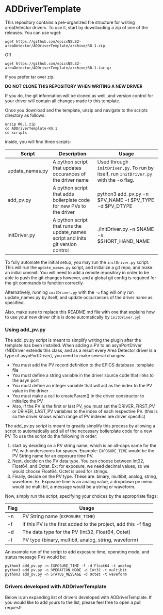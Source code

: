 # ADDriverTemplate

This repository contains a pre-organized file structure for writing areaDetector drivers.
To use it, start by downloading a zip of one of the releases. You can use wget:
```
wget https://github.com/epicsNSLS2-areaDetector/ADDriverTemplate/archive/R0.1.zip
```
OR
```
wget https://github.com/epicsNSLS2-areaDetector/ADDriverTemplate/archive/R0.1.tar.gz
```
if you prefer tar over zip.

**DO NOT CLONE THIS REPOSITORY WHEN WRITING A NEW DRIVER**

If you do, the git information will be cloned as well, and version control for your driver will
contain all changes made to this template.

Once you download and the template, unzip and navigate to the scripts directory as follows:
```
unzip R0.1.zip
cd ADDriverTemplate-R0.1
cd scripts
```
inside, you will find three scripts:

Script | Description | Usage
--------|------------------------|--------------
update_names.py | A python script that updates occurances of the driver name | Used through `initDriver.py`. To run by itself, run `initDriver.py` with the -o flag.
add_pv.py | A python script that adds boilerplate code for new PVs to the driver | python3 add_pv.py -n $PV_NAME -t $PV_TYPE -d $PV_DTYPE
initDriver.py | A python script that runs the update_names script and inits git version control | ./initDriver.py -n $NAME -s $SHORT_HAND_NAME

To fully automate the initial setup, you may run the `initDriver.py` script. This will run the `update_names.py` script, and initialize a git repo, and make an initial commit. You will need to add a remote repository in order to be able to push the git changes however, and a global git config is required for the git commands to function correctly.

Alternatively, running `initDriver.py` with the `-o` flag will only run update_names.py by itself, and update occurrances of the driver name as specified.

Also, make sure to replace this README.md file with one that explains how to use your new driver (this is done automatically by `initDriver.py`)

### Using add_pv.py

The add_pv.py script is meant to simplify writing the plugin after the template has been installed. When adding a PV to an asynPortDriver (NDDriver extends this class, and as a result every Area Detector driver is a type of asynPortDriver), you need to make several changes:

* You must add the PV record definition to the EPICS database .template file
* You must define a string variable in the driver source code that links to the asyn port
* You must define an integer variable that will act as the index to the PV value in the driver
* You must make a call to createParam() in the driver constructor to initialize the PV
* Also, if the PV is the first or last PV, you must set the DRIVER_FIRST_PV or DRIVER_LAST_PV variables to the index of each respective PV. (this is so the driver knows which range of PV indexes are driver specific)

The add_pv.py script is meant to greatly simplify this process by allowing a script to automatically add all of the necessary boilerplate code for a new PV. To use the script do the following in order:
1) start by deciding on a PV string name, which is an all-caps name for the PV, with underscores for spaces. Example: `EXPOSURE_TIME` would be the PV String name for an exposure time PV.
2) Next, decide on the PV data type. You can choose between Int32, Float64, and Octet. Ex: for exposure, we need decimal values, so we would choose Float64. Octet is used for strings.
3) Finally, decide on the PV type. These are: binary, multibit, analog, string, waveform. Ex. Exposure time is an analog value, a dropdown pv menu would be multi bit, a message would be a string or waveform.

Now, simply run the script, specifying your choices by the appropriate flags:

Flag   | Usage
-------|--------
-n     | PV String name (`EXPOSURE_TIME`)
-f      | If this PV is the first added to the project, add this -f flag
-d      | The data type for the PV (Int32, Float64, Octet)
-t      | PV type (binary, multibit, analog, string, waveform)

An example run of the script to add exposure time, operating mode, and status message PVs would be:
```
python3 add_pv.py -n EXPOSURE_TIME -f -d Float64 -t analog
python3 add_pv.py -n OPERATION_MODE -d Int32 -t multibit
python3 add_pv.py -n STATUS_MESSAGE -d Octet -t waveform
```

### Drivers developed with ADDriverTemplate

Below is an expanding list of drivers developed with ADDriverTemplate. If you would like to add yours to the list, please feel free to open a pull request!
